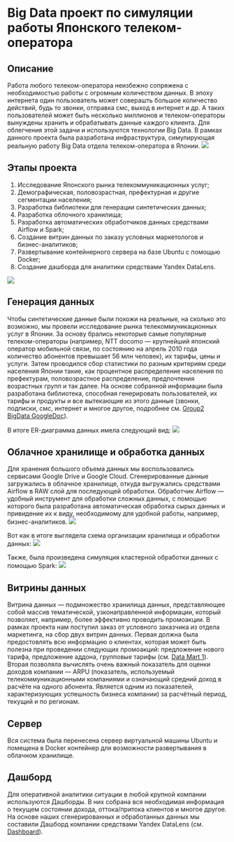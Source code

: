 # Big Data проект по симуляции работы Японского телеком-оператора
## Описание
Работа любого телеком-оператора неизбежно сопряжена с необходимостью работы с огромным количеством данных. В эпоху интернета один пользователь может соверашть большое количество действий, будь то звонки, отправка смс, выход в интернет и др. А таких пользователей может быть несколько миллионов и телеком-операторы вынуждены хранить и обрабатывать данные каждого клиента. Для облегчения этой задачи и используются технологии Big Data. В рамках данного проекта была разработана инфраструктура, симулирующая реальную работу Big Data отдела телеком-оператора в Японии.
<img src='https://vd-tv.ru/wp-content/uploads/2020/11/hjhgf.png'>

## Этапы проекта
1. Исследование Японского рынка телекоммуникационных услуг;
2. Демографическая, половозрастная, префектурная и другие сегментации населения;
3. Разработка библиотеки для генерации синтетических данных;
4. Разработка облочного хранилища;
5. Разработка автоматических обработчиков данных средствами Airflow и Spark;
6. Создание витрин данных по заказу условных маркетологов и бизнес-аналитиков;
7. Развертывание контейнерного сервера на базе Ubuntu с помощью Docker;
8. Создание дашборда для аналитики средствами Yandex DataLens.
<img src='https://drive.google.com/uc?export=view&id=16ZM1VlM2PYUtkHqGLRcWXJaOzKXMcwN1'>

## Генерация данных
Чтобы синтетические данные были похожи на реальные, на сколько это возможно, мы провели исследование рынка телекоммуникационных услуг в Японии. За основу брались некоторые самые популярные телеком-операторы (например, NTT docomo — крупнейший японский оператор мобильной связи, по состоянию на апрель 2010 года количество абонентов превышает 56 млн человек), их тарифы, цены и услуги. Затем проводился сбор статистики по разным критериям среди населения Японии такие, как процентное распределение населения по префектурам, половозрастное распределение, предпочтения возрастных групп и так далее. На основе собранной информации была разработана библиотека, способная генерировать пользователей, их тарифы и продукты и все вытекающие из этого данные (звонки, подписки, смс, интернет и многое другое, подробнее см. [Group2 BigData GoogleDoc](https://docs.google.com/document/d/1wQDWgiQnZdVRrk51Ou_Jz6B7dNl30mfD6yzAJvGkbj0/edit?usp=sharing)).

В итоге ER-диаграмма данных имела следующий вид:
<img src='https://drive.google.com/uc?export=view&id=1sGPQC2IYy3uRYSO2BQAyMhrbbSX_-Rj6'>

## Облачное хранилище и обработка данных
Для хранения большого объема данных мы воспользовались сервисами Google Drive и Google Cloud. Сгенерированные данные загружались в облачное хранилище, откуда выгружались средствами Airflow в RAW слой для последующей обработки. Обработчик Airflow — удобный инструмент для обработки сложных данных, с помощью которого была разработана автоматическая обработка сырых данных и привидение их к виду, необходимому для удобной работы, например, бизнес-аналитиков.
<img src='https://drive.google.com/uc?export=view&id=1SMUUsi-qPLdxk_jSWzUy4U_xJ2A0DXs_'>

Вот как в итоге выглядела схема организации хранилища и обработки данных:
<img src='https://drive.google.com/uc?export=view&id=13cX0gwKxETAgbG32iI0ebMlIYt7bHnM3'>

Также, была произведена симуляция кластерной обработки данных с помощью Spark:
<img src='https://drive.google.com/uc?export=view&id=18GjWl4HW60MV571hH-GhiYaRIJe_Djx7'>

## Витрины данных
Витрина данных — подмножество хранилища данных, представляющее собой массив тематической, узконаправленной информации, который позволяет, например, более эффективно проводить промоакции. В рамках проекта нам поступил заказ от условного заказчика из отдела маркетинга, на сбор двух витрин данных. Первая должна была предостовлять всю информацию о клиентах, которая может быть полезна при проведении следующих промоакций: предложение нового тарифа, предложение аддона, групповые тарифы (см. [Data Mart 1](https://docs.google.com/spreadsheets/d/1orwBjO_rse6HZjRKZYSNGh601qPokFjrbJS4tSwMml8/edit?usp=sharing)). Вторая позволяла вычислять очень важный показатель для оценки доходов компании — ARPU (показатель, используемый телекоммуникационными компаниями и означающий средний доход в расчёте на одного абонента. Является одним из показателей, характеризующих успешность бизнеса компании) за расчётный период, текущий и по регионам.

## Сервер
Вся система была перенесена сервер виртуальной машины Ubuntu и помещена в Docker контейнер для возможности развертывания в облачном хранилище.

## Дашборд
Для оперативной аналитики ситуации в любой крупной компании используются Дашборды. В них собрана вся необходимая информация о текущем состоянии дохода, оттока/притока клиентов и многое другое. На основе наших сгенерированных и обработанных данных мы составили Дашборд компании средствами Yandex DataLens (см. [Dashboard](https://datalens.yandex/8t46st33d95s0)).
